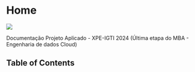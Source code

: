 # Home

<img src="./assets/imgs/arquiteture_draw.png" />

Documentação Projeto Aplicado - XPE-IGTI 2024
(Última etapa do MBA - Engenharia de dados Cloud)

## Table of Contents

